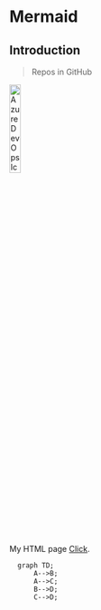 
# Mermaid

## Introduction


> Repos in GitHub<br/>
<img src="https://1000logos.net/wp-content/uploads/2024/08/Azure-DevOps-Logo.jpg" alt="Azure DevOps Icon" style="width:20%"/>
<br/><br/>


My HTML page [Click](https://loic-ilo.github.io/SecondGit/test_mermaid_pages.html).
```mermaid
  graph TD;
      A-->B;
      A-->C;
      B-->D;
      C-->D;
```
